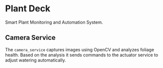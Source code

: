 # Plant Deck

Smart Plant Monitoring and Automation System.

## Camera Service

The `camera_service` captures images using OpenCV and analyzes foliage health. Based on the analysis it sends commands to the actuator service to adjust watering automatically.
